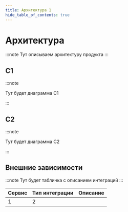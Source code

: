 ```yaml
---
title: Архитектура 1
hide_table_of_contents: true
---
```


# Архитектура

:::note
Тут описываем архитектуру продукта
:::

## C1

:::note

Тут будет диаграмма C1

:::

## C2

:::note

Тут будет диаграмма C2

:::

## Внешние зависимости

:::note
Тут будет табличка с описанием интеграций
:::

| Сервис | Тип интеграции | Описание |
| ------ | -------------- | -------- |
| 1      | 2              |          |